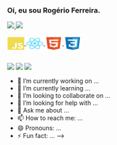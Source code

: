 ### Oi, eu sou Rogério Ferreira.

<div align="center" style="display: flex">
  <a href="https://github.com/ferreiraeu">
    
  <img height="180em" src="https://github-readme-stats.vercel.app/api?username=ferreiraeu&show_icons=true&theme=merko&include_all_commits=true&count_private=true"/>
    
  <img height="180em" src="https://github-readme-stats.vercel.app/api/top-langs/?username=ferreiraeu&layout=compact&langs_count=7&theme=merko"/>
</div>
<div style="display: inline_block"><br>
  <img align="center" alt="teste" height="30" width="40" src="https://raw.githubusercontent.com/devicons/devicon/master/icons/javascript/javascript-plain.svg">
  <img align="center" alt="React" height="30" width="40" src="https://raw.githubusercontent.com/devicons/devicon/master/icons/react/react-original.svg">
  <img align="center" alt="HTML" height="30" width="40" src="https://raw.githubusercontent.com/devicons/devicon/master/icons/html5/html5-original.svg">
  <img align="center" alt="CSS" height="30" width="40" src="https://raw.githubusercontent.com/devicons/devicon/master/icons/css3/css3-original.svg">
</div>
  
  ##
 
<div> 
  <a href="https://https://www.linkedin.com/in/rog%C3%A9rioferreiraeu/" target="_blank"><img src="https://img.shields.io/badge/-LinkedIn-%230077B5?style=for-the-badge&logo=linkedin&logoColor=white" target="_blank"></a>
  <a href="https://htwww.instagram.com/ferreiraeu/" target="_blank"><img src="https://img.shields.io/badge/-Instagram-%23E4405F?style=for-the-badge&logo=instagram&logoColor=white" target="_blank"></a>
 <a href="https://discord.com/channels/@me" target="_blank"><img src="https://img.shields.io/badge/Discord-7289DA?style=for-the-badge&logo=discord&logoColor=white" target="_blank"></a> 
  
</div>











- 🔭 I’m currently working on ...
- 🌱 I’m currently learning ...
- 👯 I’m looking to collaborate on ...
- 🤔 I’m looking for help with ...
- 💬 Ask me about ...
- 📫 How to reach me: ...
- 😄 Pronouns: ...
- ⚡ Fun fact: ...
-->
